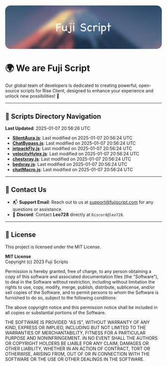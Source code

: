 ![Banner](.github/b.webp)

# 🌍 **We are Fuji Script**

Our global team of developers is dedicated to creating powerful, open-source scripts for Rise Client, designed to enhance your experience and unlock new possibilities! 🌟

---
<!-- SCRIPTS_NAVIGATION_START -->
## 📂 **Scripts Directory Navigation**

**Last Updated**: 2025-01-07 20:56:26 UTC

- **[SilentAura.js](scripts/SilentAura.js)**: Last modified on 2025-01-07 20:56:24 UTC
- **[ChatBypass.js](scripts/ChatBypass.js)**: Last modified on 2025-01-07 20:56:24 UTC
- **[jetpackFly.js](scripts/jetpackFly.js)**: Last modified on 2025-01-07 20:56:24 UTC
- **[velocityHylex.js](scripts/velocityHylex.js)**: Last modified on 2025-01-07 20:56:24 UTC
- **[chestxray.js](scripts/chestxray.js)**: Last modified on 2025-01-07 20:56:24 UTC
- **[bedxray.js](scripts/bedxray.js)**: Last modified on 2025-01-07 20:56:24 UTC
- **[chatMacro.js](scripts/chatMacro.js)**: Last modified on 2025-01-07 20:56:24 UTC

<!-- SCRIPTS_NAVIGATION_END -->

---

## 💬 **Contact Us**  
- 📬 **Support Email**: Reach out to us at [support@fujiscript.com](mailto:support@fujiscript.com) for any questions or assistance.  
- 💬 **Discord**: Contact **Leo728** directly at `Discord@leo728`.

---

## 📜 **License**

This project is licensed under the MIT License.  

**MIT License**  
Copyright (c) 2023 Fuji Scripts  

Permission is hereby granted, free of charge, to any person obtaining a copy of this software and associated documentation files (the "Software"), to deal in the Software without restriction, including without limitation the rights to use, copy, modify, merge, publish, distribute, sublicense, and/or sell copies of the Software, and to permit persons to whom the Software is furnished to do so, subject to the following conditions:  

The above copyright notice and this permission notice shall be included in all copies or substantial portions of the Software.  

THE SOFTWARE IS PROVIDED "AS IS", WITHOUT WARRANTY OF ANY KIND, EXPRESS OR IMPLIED, INCLUDING BUT NOT LIMITED TO THE WARRANTIES OF MERCHANTABILITY, FITNESS FOR A PARTICULAR PURPOSE AND NONINFRINGEMENT. IN NO EVENT SHALL THE AUTHORS OR COPYRIGHT HOLDERS BE LIABLE FOR ANY CLAIM, DAMAGES OR OTHER LIABILITY, WHETHER IN AN ACTION OF CONTRACT, TORT OR OTHERWISE, ARISING FROM, OUT OF OR IN CONNECTION WITH THE SOFTWARE OR THE USE OR OTHER DEALINGS IN THE SOFTWARE.  
